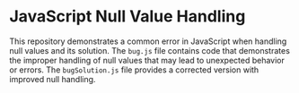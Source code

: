 # JavaScript Null Value Handling

This repository demonstrates a common error in JavaScript when handling null values and its solution.  The `bug.js` file contains code that demonstrates the improper handling of null values that may lead to unexpected behavior or errors.  The `bugSolution.js` file provides a corrected version with improved null handling.